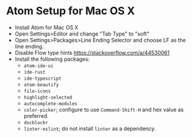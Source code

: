 # Atom Setup for Mac OS X

* Install Atom for Mac OS X
* Open Settings>Editor and change "Tab Type" to "soft"
* Open Settings>Packages>Line Ending Selector and choose LF as the line ending.
* Disable Flow type hints https://stackoverflow.com/a/44530061
* Install the following packages:
  * `atom-ide-ui`
  * `ide-rust`
  * `ide-typescript`
  * `atom-beautify`
  * `file-icons`
  * `highlight-selected`
  * `autocomplete-modules`
  * `color-picker`; configure to use `Command-Shift-H` and hex value as preferred.
  * `docblockr`
  * `linter-eslint`; do not install `linter` as a dependency.
